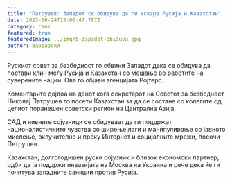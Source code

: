 ```yaml
---
title: "Патрушев: Западот се обидува да ги искара Русија и Казахстан"
date: 2023-06-24T15:00:47.787Z
category: свет
featured: true
featuredImage: ../img/5-zapadot-obiduva.jpg
author: Вардарски
---
```

Рускиот совет за безбедност го обвини Западот дека се обидува да постави клин меѓу Русија и Казахстан со мешање во работите на суверените нации. Ова го објави агенцијата Ројтерс.

Коментарите дојдоа на денот кога секретарот на Советот за безбедност Николај Патрушев го посети Казахстан за да се состане со колегите од целиот поранешен советски регион на Централна Азија.

САД и нивните сојузници се обидуваат да ги поддржат националистичките чувства со ширење лаги и манипулирање со јавното мислење, вклучително и преку Интернет и социјалните мрежи, посочи Петрушев.

Казахстан, долгогодишен руски сојузник и близок економски партнер, одби да ја поддржи инвазијата на Москва на Украина и рече дека ќе ги почитува западните санкции против Русија.